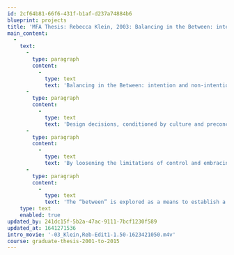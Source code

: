 ```yaml
---
id: 2cf64b81-66f6-431f-b1af-d237a74884b6
blueprint: projects
title: 'MFA Thesis: Rebecca Klein, 2003: Balancing in the Between: intention and non-intention in the creative process'
main_content:
  -
    text:
      -
        type: paragraph
        content:
          -
            type: text
            text: 'Balancing in the Between: intention and non-intention in the creative process'
      -
        type: paragraph
        content:
          -
            type: text
            text: 'Design decisions, conditioned by culture and preconceptions, are often too trained and formula-driven, leading to convention and predictability. This thesis takes the position that, in our search for fulfilling design, a balancing act between control and disruption must be engaged.'
      -
        type: paragraph
        content:
          -
            type: text
            text: 'By loosening the limitations of control and embracing disruption, we invite the unpredictable and unexpected into our work. This thesis process navigates the space between intention and non-intention, between inside and outside, and between the known and the unknown as a break from conditioned response. '
      -
        type: paragraph
        content:
          -
            type: text
            text: 'The “between” is explored as a means to establish a connective harmony from an emerging, creative center.'
    type: text
    enabled: true
updated_by: 241dc15f-5b2a-47ac-9111-7bcf1230f589
updated_at: 1641271536
intro_movie: '-03_Klein,Reb-Edit1-1.50-1623421050.m4v'
course: graduate-thesis-2001-to-2015
---
```

